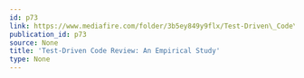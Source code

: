 ```yaml
---
id: p73
link: https://www.mediafire.com/folder/3b5ey849y9flx/Test-Driven\_Code\_Review\_-\_Online\_Appendix
publication_id: p73
source: None
title: 'Test-Driven Code Review: An Empirical Study'
type: None
---
```

